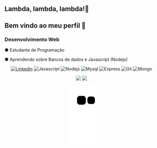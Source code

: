 ## Lambda, lambda, lambda!🖖 
Bem vindo ao meu perfil 🖤
-----------------------------------------------------------------------------------------------------------------------------------------------------------------------
<h3> Desenvolvimento Web </h3>
 <p>● Estudante de Programação</p>
 <p>● Aprendendo sobre Bancos de dados e Javascript (Nodejs) </p>

<div align="center">
 
[![Linkedin](https://img.shields.io/badge/LinkedIn-0077B5?style=for-the-badge&logo=linkedin&logoColor=white)](https://www.linkedin.com/in/jo%C3%A3o-pedro-ignacio-ramos-b50296221/)   ![Javascript](https://img.shields.io/badge/JavaScript-F7DF1E?style=for-the-badge&logo=javascript&logoColor=black)  ![Nodejs](https://img.shields.io/badge/Node.js-43853D?style=for-the-badge&logo=node.js&logoColor=white)  ![Mysql](https://img.shields.io/badge/MySQL-00000F?style=for-the-badge&logo=mysql&logoColor=white) ![Express](https://img.shields.io/badge/Express.js-404D59?style=for-the-badge) ![Git](https://img.shields.io/badge/Git-E34F26?style=for-the-badge&logo=git&logoColor=white) ![Mongo](https://img.shields.io/badge/MongoDB-4EA94B?style=for-the-badge&logo=mongodb&logoColor=white)
 
</div>

<div align="center">
<img width="42%" src="https://github-readme-stats.vercel.app/api?username=Jpiramos&show_icons=true&theme=dracula"> 
<img width="50%" src="https://github-readme-stats.vercel.app/api/top-langs/?username=Jpiramos&layout=compact&langs_count=7&theme=dracula">

![Snake animation](https://github.com/Jpiramos/Jpiramos/blob/output/github-contribution-grid-snake.svg)
 
</div>



